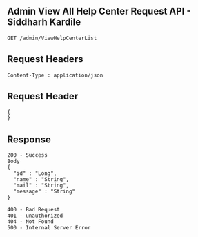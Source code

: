 ## Admin View All Help Center Request API - Siddharh Kardile
```
GET /admin/ViewHelpCenterList

```

## Request Headers
```
Content-Type : application/json

```

## Request Header
``` 
{
}

```
## Response
```
200 - Success
Body
{
  "id" : "Long",
  "name" : "String",
  "mail" : "String",
  "message" : "String"
}

400 - Bad Request
401 - unauthorized
404 - Not Found
500 - Internal Server Error
